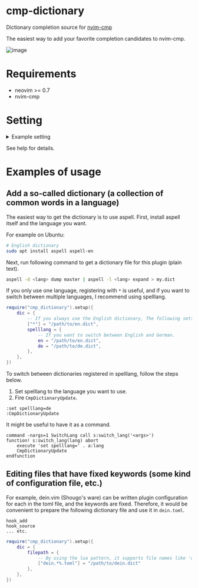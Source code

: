 # cmp-dictionary

Dictionary completion source for [nvim-cmp](https://github.com/hrsh7th/nvim-cmp)

The easiest way to add your favorite completion candidates to nvim-cmp.

![image](https://user-images.githubusercontent.com/82267684/145278036-afa56b20-a365-4165-822f-98db5d7f11b1.png)

# Requirements

- neovim >= 0.7
- nvim-cmp

# Setting

<details><summary>Example setting</summary><div>


```lua
	require("cmp").setup({
		-- other settings
		sources = {
		-- other sources
			{
				name = "dictionary",
				keyword_length = 2,
			},
		}
	})
	
	require("cmp_dictionary").setup({
		dic = {
			["*"] = { "/usr/share/dict/words" },
			["lua"] = "path/to/lua.dic",
			["javascript,typescript"] = { "path/to/js.dic", "path/to/js2.dic" },
			filename = {
				["xmake.lua"] = { "path/to/xmake.dic", "path/to/lua.dic" },
			},
			filepath = {
				["%.tmux.*%.conf"] = "path/to/tmux.dic"
			},
			spelllang = {
				en = "path/to/english.dic",
			},
		},
		-- The following are default values.
		exact = 2,
		first_case_insensitive = false,
		document = false,
		document_command = "wn %s -over",
		async = false, 
        max_items = 1000,
		capacity = 5,
		debug = false,
	})
```


</div></details>

See help for details.

# Examples of usage

## Add a so-called dictionary (a collection of common words in a language)

The easiest way to get the dictionary is to use aspell.
First, install aspell itself and the language you want.

For example on Ubuntu:
```sh
# English dictionary
sudo apt install aspell aspell-en
```

Next, run following command to get a dictionary file for this plugin (plain text).

```sh
aspell -d <lang> dump master | aspell -l <lang> expand > my.dict
```

If you only use one language, registering with `*` is useful, and if you want to switch between multiple languages, I recommend using spelllang.

```lua
require("cmp_dictionary").setup({
    dic = {
        -- If you always use the English dictionary, The following settings are suitable:
        ["*"] = "/path/to/en.dict",
        spelllang = {
            -- If you want to switch between English and German.
            en = "/path/to/en.dict",
            de = "/path/to/de.dict",
        },
    },
})
```

To switch between dictionaries registered in spelllang, follow the steps below.

1. Set spelllang to the language you want to use. 
2. Fire `CmpDictionaryUpdate`.

```vim
:set spelllang=de
:CmpDictionaryUpdate
```

It might be useful to have it as a command.

```vim
command -nargs=1 SwitchLang call s:switch_lang('<args>')
function! s:switch_lang(lang) abort
    execute 'set spelllang=' . a:lang
    CmpDictionaryUpdate
endfunction
```

## Editing files that have fixed keywords (some kind of configuration file, etc.)

For example, dein.vim (Shougo's ware) can be written plugin configuration for each in the toml file, and the keywords are fixed.
Therefore, it would be convenient to prepare the following dictionary file and use it in `dein.toml`.

```
hook_add
hook_source
... etc.
```

```lua
require("cmp_dictionary").setup({
    dic = {
        filepath = {
            -- By using the lua pattern, it supports file names like 'dein.toml' and 'deinlazy.toml'.
            ["dein.*%.toml"] = "/path/to/dein.dict"
        },
    },
})
```

